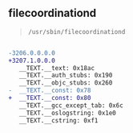 ## filecoordinationd

> `/usr/sbin/filecoordinationd`

```diff

-3206.0.0.0.0
+3207.1.0.0.0
   __TEXT.__text: 0x18ac
   __TEXT.__auth_stubs: 0x190
   __TEXT.__objc_stubs: 0x260
-  __TEXT.__const: 0x78
+  __TEXT.__const: 0x80
   __TEXT.__gcc_except_tab: 0x6c
   __TEXT.__oslogstring: 0x1e0
   __TEXT.__cstring: 0xf1

```
